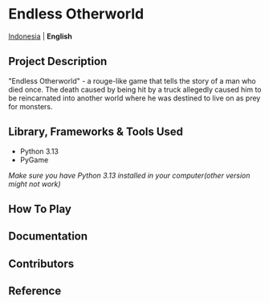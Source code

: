 # Endless Otherworld

[Indonesia](./README.md) | **English**

## Project Description

"Endless Otherworld" - a rouge-like game that tells the story of a man who died once. The death caused by being hit by a truck allegedly caused him to be reincarnated into another world where he was destined to live on as prey for monsters.

## Library, Frameworks & Tools Used

- Python 3.13
- PyGame

<i> Make sure you have Python 3.13 installed in your computer(other version might not work)</i>

## How To Play

## Documentation

## Contributors

## Reference
